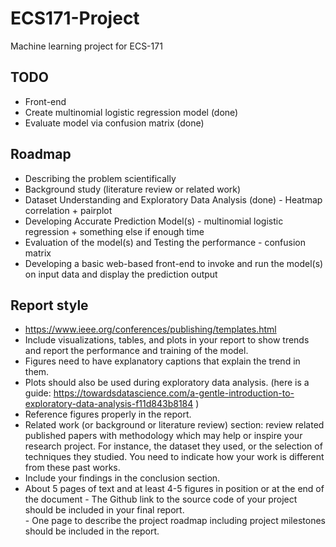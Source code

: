 # ECS171-Project
Machine learning project for ECS-171
## TODO
- Front-end
- Create multinomial logistic regression model (done)
- Evaluate model via confusion matrix (done)

## Roadmap
- Describing the problem scientifically  
- Background study (literature review or related work)  
- Dataset Understanding and Exploratory Data Analysis (done)
        - Heatmap correlation + pairplot
- Developing Accurate Prediction Model(s)
        - multinomial logistic regression + something else if enough time
- Evaluation of the model(s) and Testing the performance
        - confusion matrix
- Developing a basic web-based front-end to invoke and run the model(s) on input data and display the prediction output  

## Report style
- https://www.ieee.org/conferences/publishing/templates.html  
- Include visualizations, tables, and plots in your report to show trends and report the performance and training of the model.
- Figures need to have explanatory captions that explain the trend in them.
- Plots should also be used during exploratory data analysis. (here is a guide: https://towardsdatascience.com/a-gentle-introduction-to-exploratory-data-analysis-f11d843b8184 )  
- Reference figures properly in the report.  
- Related work (or background or literature review) section: review related published papers with methodology which may help or inspire your research project. For instance, the dataset they used, or the selection of techniques they studied. You need to indicate how your work is different from these past works.  
- Include your findings in the conclusion section.     
- About 5 pages of text and at least 4-5 figures in position or at the end of the document
        - The Github link to the source code of your project should be included in your final report.   
        - One page to describe the project roadmap including project milestones should be included in the report.
